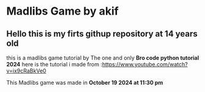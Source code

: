 # Madlibs Game by akif

## Hello this is my firts githup repository at 14 years old

this is a madlibs game tutorial by The one and only **Bro code python tutorial 2024**
here is the tutorial i made from :https://www.youtube.com/watch?v=ix9cRaBkVe0

This Madlibs game was made in **October 19 2024 at 11:30 pm**
